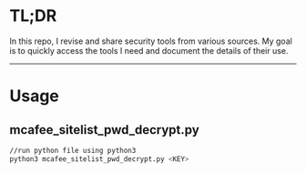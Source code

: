 # TL;DR
In this repo, I revise and share security tools from various sources. My goal is to quickly access the tools I need and document the details of their use.

---

# Usage

## mcafee_sitelist_pwd_decrypt.py

```bash
//run python file using python3
python3 mcafee_sitelist_pwd_decrypt.py <KEY>
```
